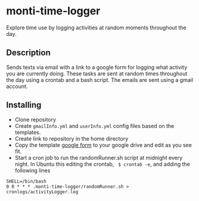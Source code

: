 # monti-time-logger
Explore time use by logging activities at random moments throughout the day. 

## Description

Sends texts via email with a link to a google form for logging what activity you are currently doing. These tasks are sent 
at random times throughout the day using a crontab and a bash script. The emails are sent using a gmail account.

## Installing

- Clone repository
- Create `gmailInfo.yml` and `userInfo.yml` config files based on the templates.  
- Create link to repository in the home directory
- Copy the template [google form](https://docs.google.com/forms/d/1c6tDGrUaMSmeOvNbTceTQ-8YrgeXgqcx2PyFyX2eo3k/edit?usp=sharing) to your google drive and edit as you see fit.
- Start a cron job to run the randomRunner.sh script at midnight every night. In Ubuntu this editing the crontab, ` $ crontab -e`, and adding the following lines 
```
SHELL=/bin/bash
0 0 * * * .monti-time-logger/randomRunner.sh > cronlogs/activityLogger.log
```
